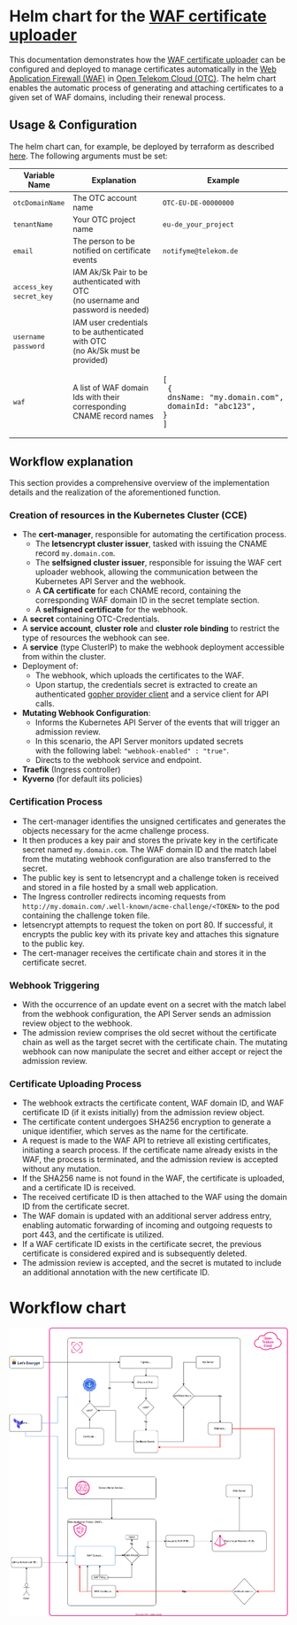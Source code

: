 # Helm chart for the [WAF certificate uploader](https://github.com/iits-consulting/waf-cert-uploader)

This documentation demonstrates how the [WAF certificate uploader](https://github.com/iits-consulting/waf-cert-uploader) can be configured and deployed to manage certificates automatically in the [Web Application Firewall (WAF)](https://docs.otc.t-systems.com/web-application-firewall/index.html) in [Open Telekom Cloud (OTC)](https://open-telekom-cloud.com/). The helm chart enables the automatic process of generating and attaching certificates to a given set of WAF domains, including their renewal process.


## Usage & Configuration

The helm chart can, for example, be deployed by terraform as described [here](https://github.com/iits-consulting/otc-terraform-template).
The following arguments must be set:
   
| Variable Name                                  | Explanation                                                                                                | Example                        |
|------------------------------------------------|------------------------------------------------------------------------------------------------------------|--------------------------------|
| `otcDomainName`                                 | The OTC account name                                                                                       | `OTC-EU-DE-00000000`          |
| `tenantName`                                | Your OTC project name                                                                                          | `eu-de_your_project`          |
| `email`                                   | The person to be notified on certificate events                                                                  |  `notifyme@telekom.de`        |
| `access_key`<br /> `secret_key`      | IAM Ak/Sk Pair to be authenticated with OTC<br />(no username and password is needed)                 |                                               |
| `username`<br /> `password`          | IAM user credentials to be authenticated with OTC<br />(no Ak/Sk must be provided)     |                                                              |
| `waf`                                | A list of WAF domain Ids with their corresponding CNAME record names     |      <pre lang="yaml">[&#13;  {&#13;    dnsName: "my.domain.com",&#13;    domainId: "abc123",&#13;  }&#13;]</pre>|

## Workflow explanation
This section provides a comprehensive overview of the implementation details and the realization of the aforementioned function.

### Creation of resources in the **Kubernetes Cluster (CCE)**

 - The **cert-manager**, responsible for automating the certification process.
     - The **letsencrypt cluster issuer**, tasked with issuing the CNAME record `my.domain.com`.
     - The **selfsigned cluster issuer**, responsible for issuing the WAF cert uploader webhook, allowing the communication between the Kubernetes API Server and the webhook.
     - A **CA certificate** for each CNAME record, containing the corresponding WAF domain ID in the secret template section.
     - A **selfsigned certificate** for the webhook.
 - A **secret** containing OTC-Credentials.
 - A **service account**, **cluster role** and **cluster role binding** to restrict the type of resources the webhook can see.
 - A **service** (type ClusterIP) to make the webhook deployment accessible from within the cluster.
 - Deployment of:
     - The webhook, which uploads the certificates to the WAF.
     - Upon startup, the credentials secret is extracted to create an authenticated [gopher provider client](https://github.com/opentelekomcloud/gophertelekomcloud) and a service client for API calls.
 - **Mutating Webhook Configuration**:
     - Informs the Kubernetes API Server of the events that will trigger an admission review.
     - In this scenario, the API Server monitors updated secrets<br>with the following label: `"webhook-enabled" : "true"`.
     - Directs to the webhook service and endpoint.
 - **Traefik** (Ingress controller)
 - **Kyverno** (for default iits policies)

### Certification Process
- The cert-manager identifies the unsigned certificates and generates the objects necessary for the acme challenge process.
- It then produces a key pair and stores the private key in the certificate secret named `my.domain.com`. The WAF domain ID and the match label from the mutating webhook configuration are also transferred to the secret.
- The public key is sent to letsencrypt and a challenge token is received and stored in a file hosted by a small web application.
- The Ingress controller redirects incoming requests from<br> `http://my.domain.com/.well-known/acme-challenge/<TOKEN>` to the pod containing the challenge token file.
- letsencrypt attempts to request the token on port 80. If successful, it encrypts the public key with its private key and attaches this signature to the public key.
- The cert-manager receives the certificate chain and stores it in the certificate secret.

### Webhook Triggering
- With the occurrence of an update event on a secret with the match label from the webhook configuration, the API Server sends an admission review object to the webhook.
- The admission review comprises the old secret without the certificate chain as well as the target secret with the certificate chain. The mutating webhook can now manipulate the secret and either accept or reject the admission review.

### Certificate Uploading Process
- The webhook extracts the certificate content, WAF domain ID, and WAF certificate ID (if it exists initially) from the admission review object.
- The certificate content undergoes SHA256 encryption to generate a unique identifier, which serves as the name for the certificate.
- A request is made to the WAF API to retrieve all existing certificates, initiating a search process. If the certificate name already exists in the WAF, the process is terminated, and the admission review is accepted without any mutation.
- If the SHA256 name is not found in the WAF, the certificate is uploaded, and a certificate ID is received.
- The received certificate ID is then attached to the WAF using the domain ID from the certificate secret.
- The WAF domain is updated with an additional server address entry, enabling automatic forwarding of incoming and outgoing requests to port 443, and the certificate is utilized.
- If a WAF certificate ID exists in the certificate secret, the previous certificate is considered expired and is subsequently deleted.
- The admission review is accepted, and the secret is mutated to include an additional annotation with the new certificate ID.

# Workflow chart
![Workflow](images/certuploader.svg)
